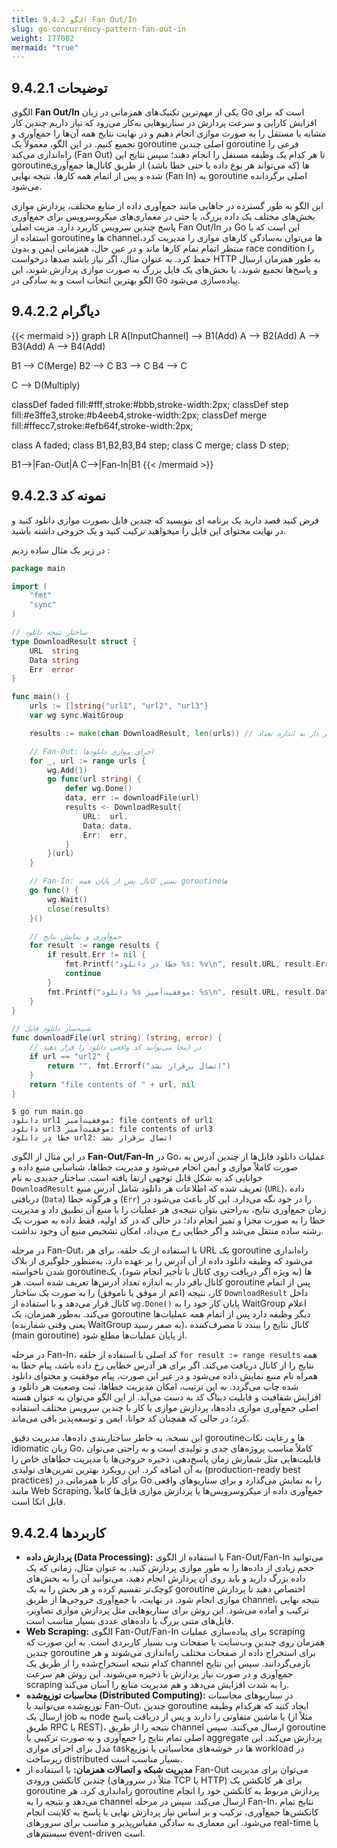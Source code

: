 ```yaml
---
title: 9.4.2 الگو Fan Out/In
slug: go-concurrency-pattern-fan-out-in
weight: 177002
mermaid: "true"
---
```


## 9.4.2.1 توضیحات

الگوی **Fan Out/In** یکی از مهم‌ترین تکنیک‌های همزمانی در زبان Go است که برای افزایش کارایی و سرعت پردازش در سناریوهایی به‌کار می‌رود که نیاز داریم چندین کار مشابه یا مستقل را به صورت موازی انجام دهیم و در نهایت نتایج همه آن‌ها را جمع‌آوری و تجمیع کنیم. در این الگو، معمولاً یک goroutine اصلی چندین goroutine فرعی را راه‌اندازی می‌کند (Fan Out) تا هر کدام یک وظیفه مستقل را انجام دهند؛ سپس نتایج این goroutineها (که می‌تواند هر نوع داده یا حتی خطا باشد) از طریق کانال‌ها جمع‌آوری شده و پس از اتمام همه کارها، نتیجه نهایی (Fan In) به goroutine اصلی برگردانده می‌شود.

این الگو به طور گسترده در جاهایی مانند جمع‌آوری داده از منابع مختلف، پردازش موازی بخش‌های مختلف یک داده بزرگ، یا حتی در معماری‌های میکروسرویس برای جمع‌آوری پاسخ چندین سرویس کاربرد دارد. مزیت اصلی Fan Out/In در Go این است که با استفاده از goroutineها و channelها می‌توان به‌سادگی کارهای موازی را مدیریت کرد، منتظر اتمام تمام کارها ماند و در عین حال، همزمانی ایمن و بدون race condition را حفظ کرد. به عنوان مثال، اگر نیاز باشد صدها درخواست HTTP به طور همزمان ارسال و پاسخ‌ها تجمیع شوند، یا بخش‌های یک فایل بزرگ به صورت موازی پردازش شوند، این الگو بهترین انتخاب است و به سادگی در Go پیاده‌سازی می‌شود.

## 9.4.2.2 دیاگرام

{{< mermaid >}}
graph LR
A[InputChannel] --> B1(Add)
A --> B2(Add)
A --> B3(Add)
A --> B4(Add)

B1 --> C(Merge)
B2 --> C
B3 --> C
B4 --> C

C --> D(Multiply)

classDef faded fill:#fff,stroke:#bbb,stroke-width:2px;
classDef step fill:#e3ffe3,stroke:#b4eeb4,stroke-width:2px;
classDef merge fill:#ffecc7,stroke:#efb64f,stroke-width:2px;

class A faded;
class B1,B2,B3,B4 step;
class C merge;
class D step;  

B1-->|Fan-Out|A
C-->|Fan-In|B1
{{< /mermaid >}}

## 9.4.2.3 نمونه کد

فرض کنید قصد دارید یک برنامه ای بنویسید که چندین فایل بصورت موازی دانلود کنید و در نهایت محتوای این فایل را میخواهید ترکیب کنید و یک خروجی داشته باشید.

در زیر یک مثال ساده زدیم :

```go
package main

import (
	"fmt"
	"sync"
)

// ساختار نتیجه دانلود
type DownloadResult struct {
	URL  string
	Data string
	Err  error
}

func main() {
	urls := []string{"url1", "url2", "url3"}
	var wg sync.WaitGroup

	results := make(chan DownloadResult, len(urls)) // کانال بافر دار به اندازه تعداد urlها

	// Fan-Out: اجرای موازی دانلودها
	for _, url := range urls {
		wg.Add(1)
		go func(url string) {
			defer wg.Done()
			data, err := downloadFile(url)
			results <- DownloadResult{
				URL:  url,
				Data: data,
				Err:  err,
			}
		}(url)
	}

	// Fan-In: بستن کانال پس از پایان همه goroutineها
	go func() {
		wg.Wait()
		close(results)
	}()

	// جمع‌آوری و نمایش نتایج
	for result := range results {
		if result.Err != nil {
			fmt.Printf("خطا در دانلود %s: %v\n", result.URL, result.Err)
			continue
		}
		fmt.Printf("دانلود %s موفقیت‌آمیز: %s\n", result.URL, result.Data)
	}
}

// شبیه‌ساز دانلود فایل
func downloadFile(url string) (string, error) {
	// در اینجا می‌توانید کد واقعی دانلود را قرار دهید
	if url == "url2" {
		return "", fmt.Errorf("اتصال برقرار نشد")
	}
	return "file contents of " + url, nil
}
```

```shell
$ go run main.go
دانلود url1 موفقیت‌آمیز: file contents of url1
دانلود url3 موفقیت‌آمیز: file contents of url3
خطا در دانلود url2: اتصال برقرار نشد
```

در این مثال از الگوی **Fan-Out/Fan-In** در Go، عملیات دانلود فایل‌ها از چندین آدرس به صورت کاملاً موازی و ایمن انجام می‌شود و مدیریت خطاها، شناسایی منبع داده و خوانایی کد به شکل قابل توجهی ارتقا یافته است. ساختار جدیدی به نام `DownloadResult` تعریف شده که اطلاعات هر دانلود شامل آدرس منبع (`URL`)، داده دریافتی (`Data`) و هرگونه خطا (`Err`) را در خود نگه می‌دارد. این کار باعث می‌شود در زمان جمع‌آوری نتایج، به‌راحتی بتوان نتیجه‌ی هر عملیات را با منبع آن تطبیق داد و مدیریت خطا را به صورت مجزا و تمیز انجام داد؛ در حالی که در کد اولیه، فقط داده به صورت یک رشته ساده منتقل می‌شد و اگر خطایی رخ می‌داد، امکان تشخیص منبع آن وجود نداشت.

در مرحله Fan-Out، با استفاده از یک حلقه، برای هر URL یک goroutine راه‌اندازی می‌شود که وظیفه دانلود داده از آن آدرس را بر عهده دارد. به‌منظور جلوگیری از بلاک شدن ناخواسته goroutineها (به ویژه اگر دریافت روی کانال با تأخیر انجام شود)، یک کانال بافر دار به اندازه تعداد آدرس‌ها تعریف شده است. هر goroutine پس از اتمام کار، نتیجه (اعم از موفق یا ناموفق) را به صورت یک ساختار `DownloadResult` داخل کانال قرار می‌دهد و با استفاده از `wg.Done()` پایان کار خود را به WaitGroup اعلام می‌کند. به‌طور همزمان، یک goroutine دیگر وظیفه دارد پس از اتمام همه عملیات‌ها (یعنی وقتی شمارنده WaitGroup به صفر رسید)، کانال نتایج را ببندد تا مصرف‌کننده (main goroutine) از پایان عملیات‌ها مطلع شود.

در مرحله Fan-In، کد اصلی با استفاده از حلقه `for result := range results` همه نتایج را از کانال دریافت می‌کند. اگر برای هر آدرس خطایی رخ داده باشد، پیام خطا به همراه نام منبع نمایش داده می‌شود و در غیر این صورت، پیام موفقیت و محتوای دانلود شده چاپ می‌گردد. به این ترتیب، امکان مدیریت خطاها، ثبت وضعیت هر دانلود و افزایش شفافیت و قابلیت دیباگ کد به دست می‌آید. از این الگو می‌توان به عنوان هسته اصلی جمع‌آوری موازی داده‌ها، پردازش موازی یا کار با چندین سرویس مختلف استفاده کرد؛ در حالی که همچنان کد خوانا، ایمن و توسعه‌پذیر باقی می‌ماند.

این نسخه، به خاطر ساختار‌بندی داده‌ها، مدیریت دقیق goroutineها و رعایت نکات idiomatic زبان Go، کاملاً مناسب پروژه‌های جدی و تولیدی است و به راحتی می‌توان قابلیت‌هایی مثل شمارش زمان پاسخ‌دهی، ذخیره خروجی‌ها یا مدیریت خطاهای خاص را به آن اضافه کرد. این رویکرد بهترین تمرین‌های تولیدی (production-ready best practices) برای کار با همزمانی در Go را به نمایش می‌گذارد و برای سناریوهای واقعی مانند Web Scraping، جمع‌آوری داده از میکروسرویس‌ها یا پردازش موازی فایل‌ها کاملاً قابل اتکا است.
## 9.4.2.4 کاربردها

- **پردازش داده (Data Processing):** با استفاده از الگوی Fan-Out/Fan-In می‌توانید حجم زیادی از داده‌ها را به طور موازی پردازش کنید. به عنوان مثال، زمانی که یک داده بزرگ دارید و باید روی آن پردازش انجام دهید، می‌توانید آن را به بخش‌های کوچک‌تر تقسیم کرده و هر بخش را به یک goroutine اختصاص دهید تا پردازش موازی انجام شود. در نهایت، با جمع‌آوری خروجی‌ها از طریق channel، نتیجه نهایی ترکیب و آماده می‌شود. این روش برای سناریوهایی مثل پردازش موازی تصاویر، فایل‌های متنی بزرگ یا داده‌های عددی بسیار مناسب است.
- **Web Scraping:** الگوی Fan-Out/Fan-In برای پیاده‌سازی عملیات scraping همزمان روی چندین وب‌سایت یا صفحات وب بسیار کاربردی است. به این صورت که چندین goroutine برای استخراج داده از صفحات مختلف راه‌اندازی می‌شوند و هر کدام نتیجه استخراج‌شده را از طریق یک channel بازمی‌گردانند. سپس این نتایج جمع‌آوری و در صورت نیاز پردازش یا ذخیره می‌شوند. این روش هم سرعت scraping را به شدت افزایش می‌دهد و هم مدیریت منابع را آسان می‌کند.
- **محاسبات توزیع‌شده (Distributed Computing):** در سناریوهای محاسبات توزیع‌شده می‌توانید با Fan-Out، چندین goroutine ایجاد کنید که هرکدام وظیفه ارسال یک job به node یا ماشین متفاوتی را دارند و پس از دریافت پاسخ (مثلاً از طریق RPC یا REST)، نتیجه را از طریق channel ارسال می‌کنند. سپس goroutine اصلی تمام نتایج را جمع‌آوری و به صورت ترکیبی یا aggregate پردازش می‌کند. این مدل برای اجرای موازی taskها در خوشه‌های محاسباتی یا توزیع workload در زیرساخت distributed بسیار مناسب است.
- **مدیریت شبکه و اتصالات همزمان:** با استفاده از Fan-Out می‌توان برای مدیریت چندین کانکشن ورودی (مثلاً در سرورهای TCP یا HTTP) برای هر کانکشن یک goroutine راه‌اندازی کرد. هر goroutine پردازش مربوط به کانکشن خود را انجام می‌دهد و نتیجه را به channel ارسال می‌کند. سپس در مرحله Fan-In، نتایج تمام کانکشن‌ها جمع‌آوری، ترکیب و بر اساس نیاز پردازش نهایی یا پاسخ به کلاینت انجام می‌شود. این معماری به سادگی مقیاس‌پذیر و مناسب برای سرورهای real-time یا سیستم‌های event-driven است.
